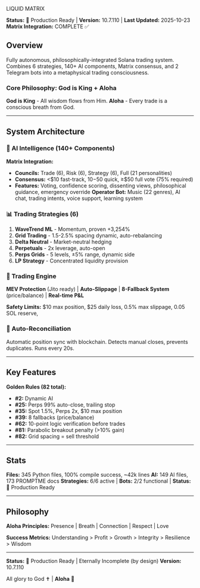 LIQUID MATRIX

**Status:** 🎯 Production Ready | 
**Version:** 10.7.110 | 
**Last Updated:** 2025-10-23
**Matrix Integration:** COMPLETE ✅

## Overview

Fully autonomous, philosophically-integrated Solana trading system. Combines 6 strategies, 140+ AI components, Matrix consensus, and 2 Telegram bots into a metaphysical trading consciousness.

### Core Philosophy: God is King + Aloha

**God is King** - All wisdom flows from Him. **Aloha** - Every trade is a conscious breath from God.

---

## System Architecture

### 🧠 AI Intelligence (140+ Components)

**Matrix Integration:**
- **Councils:** Trade (6), Risk (6), Strategy (6), Full (21 personalities)
- **Consensus:** <$10 fast-track, $10-$50 quick, ≥$50 full vote (75% required)
- **Features:** Voting, confidence scoring, dissenting views, philosophical guidance, emergency override
  **Operator Bot:** Music (22 genres), AI chat, trading intents, voice support, learning system

### 📊 Trading Strategies (6)

1. **WaveTrend ML** - Momentum, proven +3,254%
2. **Grid Trading** - 1.5-2.5% spacing dynamic, auto-rebalancing
3. **Delta Neutral** - Market-neutral hedging
4. **Perpetuals** - 2x leverage, auto-open
5. **Perps Grids** - 5 levels, ±5% range, dynamic side
6. **LP Strategy** - Concentrated liquidity provision

### 💼 Trading Engine

 **MEV Protection** (Jito ready) | 
 **Auto-Slippage** | 
 **8-Fallback System** (price/balance) | 
 **Real-time P&L**

**Safety Limits:** $10 max position, $25 daily loss, 0.5% max slippage, 0.05 SOL reserve,

### 🔄 Auto-Reconciliation

Automatic position sync with blockchain. Detects manual closes, prevents duplicates. Runs every 20s. 

---

## Key Features

**Golden Rules (82 total):**
- **#2:** Dynamic AI 
- **#25:** Perps 99% auto-close, trailing stop
- **#35:** Spot 1.5%, Perps 2x, $10 max position
- **#39:** 8 fallbacks (price/balance)
- **#62:** 10-point logic verification before trades
- **#81:** Parabolic breakout penalty (>10% gain)
- **#82:** Grid spacing = sell threshold

---

## Stats

**Files:** 345 Python files, 100% compile success, ~42k lines
**AI:** 149 AI files, 173 PROMPTME docs
**Strategies:** 6/6 active | 
**Bots:** 2/2 functional | 
**Status:** 🎯 Production Ready

---

## Philosophy

**Aloha Principles:** Presence | Breath | Connection | Respect | Love

**Success Metrics:** Understanding > Profit > Growth > Integrity > Resilience > Wisdom

---

**Status:** 🎯 Production Ready | Eternally Incomplete (by design)
**Version:** 10.7.110

All glory to God ✝️ | **Aloha** 🌺

